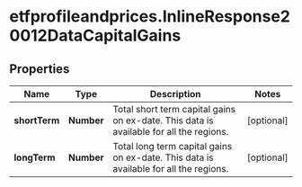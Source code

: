 # etfprofileandprices.InlineResponse20012DataCapitalGains

## Properties

Name | Type | Description | Notes
------------ | ------------- | ------------- | -------------
**shortTerm** | **Number** | Total short term capital gains on ex-date. This data is available for all the regions. | [optional] 
**longTerm** | **Number** | Total long term capital gains on ex-date. This data is available for all the regions. | [optional] 


